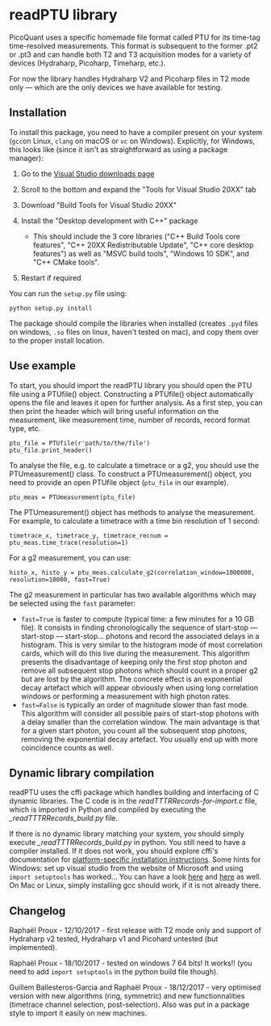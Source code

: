 # readPTU library

PicoQuant uses a specific homemade file format called PTU for its time-tag time-resolved measurements. This format is subsequent to the former .pt2 or .pt3 and can handle both T2 and T3 acquisition modes for a variety of devices (Hydraharp, Picoharp, Timeharp, etc.). 

For now the library handles Hydraharp V2 and Picoharp files in T2 mode only — which are the only devices we have available for testing.

## Installation

To install this package, you need to have a compiler present on your system (`gcc`on Linux, `clang` on macOS or `vc` on Windows). Explicitly, for Windows, this looks like (since it isn't as straightforward as using a package manager):

1. Go to the [Visual Studio downloads page](https://visualstudio.microsoft.com/downloads)

2. Scroll to the bottom and expand the "Tools for Visual Studio 20XX" tab

3. Download "Build Tools for Visual Studio 20XX"

4. Install the "Desktop development with C++" package
	- This should include the 3 core libraries ("C++ Build Tools core features", "C++ 20XX Redistributable Update", "C++ core desktop features") as well as "MSVC build tools", "Windows 10 SDK", and "C++ CMake tools".

5. Restart if required

You can run the `setup.py` file using:
```
python setup.py install
```
The package should compile the libraries when installed (creates `.pyd` files on windows, `.so` files on linux, haven't tested on mac), and copy them over to the proper install location.

## Use example
To start, you should import the readPTU library you should open the PTU file using a PTUfile() object. Constructing a PTUfile() object automatically opens the file and leaves it open for further analysis. As a first step, you can then print the header which will bring useful information on the measurement, like measurement time, number of records, record format type, etc.
```
ptu_file = PTUfile(r'path/to/the/file')
ptu_file.print_header()
```

To analyse the file, e.g. to calculate a timetrace or a g2, you should use the PTUmeasurement() class. To construct a PTUmeasurement() object, you need to provide an open PTUfile object (```ptu_file``` in our example).
```
ptu_meas = PTUmeasurement(ptu_file)
```

The PTUmeasurement() object has methods to analyse the measurement. For example, to calculate a timetrace with a time bin resolution of 1 second:
```
timetrace_x, timetrace_y, timetrace_recnum = ptu_meas.time_trace(resolution=1)
```

For a g2 measurement, you can use:
```
histo_x, histo_y = ptu_meas.calculate_g2(correlation_window=1000000, resolution=10000, fast=True)
```

The g2 measurement in particular has two available algorithms which may be selected using the ```fast``` parameter:

* ```fast=True``` is faster to compute (typical time: a few minutes for a 10 GB file). It consists in finding chronologically the sequence of start-stop — start-stop — start-stop... photons and record the associated delays in a histogram. This is very similar to the histogram mode of most correlation cards, which will do this live during the measurement. This algorithm presents the disadvantage of keeping only  the first stop photon and remove all subsequent stop photons which should count in a proper g2 but are lost by the algorithm. The concrete effect is an exponential decay artefact which will appear obviously when using long correlation windows or performing a measurement with high photon rates.
* ```fast=False``` is typically an order of magnitude slower than fast mode. This algorithm will consider all possible pairs of start-stop photons with a delay smaller than the correlation window. The main advantage is that for a given start photon, you count all the subsequent stop photons, removing the exponential decay artefact. You usually end up with more coincidence counts as well.


## Dynamic library compilation

readPTU uses the cffi package which handles building and interfacing of C dynamic libraries. The C code is in the _readTTTRRecords-for-import.c_ file, which is imported in Python and compiled by executing the _\_readTTTRRecords_build.py_ file.

If there is no dynamic library matching your system, you should simply execute _\_readTTTRRecords_build.py_ in python. You still need to have a compiler installed. If it does not work, you should explore cffi's documentation for [platform-specific installation instructions](https://cffi.readthedocs.io/en/latest/installation.html#windows-regular-32-bit). Some hints for Windows: set up visual studio from the website of Microsoft and using ```import setuptools``` has worked... You can have a look [here](https://stackoverflow.com/questions/16787649/how-to-configure-python-cffi-library-to-use-mingw) and [here](http://preshing.com/20141108/how-to-install-the-latest-gcc-on-windows/) as well. On Mac or Linux, simply installing gcc should work, if it is not already there.



## Changelog
Raphaël Proux - 12/10/2017 - first release with T2 mode only and support of Hydraharp v2 tested, Hydraharp v1 and Picohard untested (but implemented).

Raphaël Proux - 18/10/2017 - tested on windows 7 64 bits! It works!! (you need to add ```import setuptools``` in the python build file though).

Guillem Ballesteros-Garcia and Raphaël Proux - 18/12/2017 - very optimised version with new algorithms (ring, symmetric) and new functionnalities (timetrace channel selection, post-selection). Also was put in a package style to import it easily on new machines.
